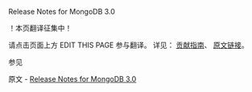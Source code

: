  Release Notes for MongoDB 3.0

 ！本页翻译征集中！

请点击页面上方 EDIT THIS PAGE 参与翻译。
详见：
[贡献指南]( https://github.com/JinMuInfo/MongoDB-Manual-zh/blob/master/CONTRIBUTING.md )、
[原文链接](  https://docs.mongodb.com/manual/release-notes/3.0/  )。

 参见

原文 - [Release Notes for MongoDB 3.0]( https://docs.mongodb.com/manual/release-notes/3.0/ )

